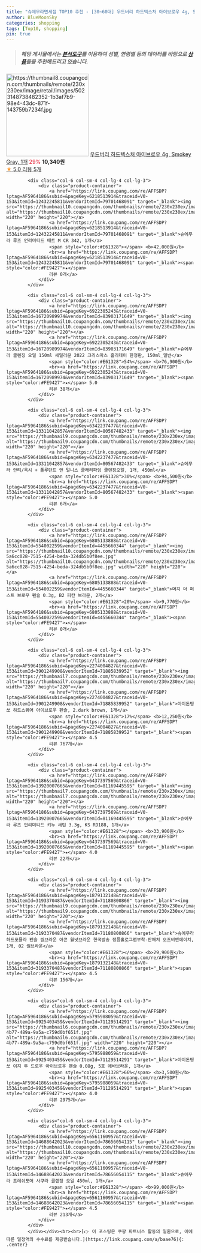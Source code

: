 ```yaml
---
title: "슈에무라면세점 TOP10 추천 - [30~60대] 우드버리 하드텍스처 아이브로우 4g, Smokey Gray, 1개"
author: BlueMoonSky
categories: shopping
tags: [Top10, shopping]
pin: true
---
```


> ##### 해당 게시물에서는 [**분석도구**](https://itemscout.io/)를 이용하여 **성별**, **연령별** 등의 데이터를 바탕으로 [**상품**](https://link.coupang.com/a/baae76)들을 추천해드리고 있습니다.
<div class="container"><div class="row">
            <div class="col-6 col-sm-4 col-lg-4 col-lg-3">
                <div class="product-container">
                    <a href="https://link.coupang.com/re/AFFSDP?lptag=AF5964186&subid=&pageKey=6958783724&traceid=V0-153&itemId=16808784141&vendorItemId=83989136487" target="_blank"><img src="https://thumbnail8.coupangcdn.com/thumbnails/remote/230x230ex/image/retail/images/5023148738482352-1b3af7b9-98e4-43dc-871f-143759b7234f.jpg" alt="https://thumbnail8.coupangcdn.com/thumbnails/remote/230x230ex/image/retail/images/5023148738482352-1b3af7b9-98e4-43dc-871f-143759b7234f.jpg" width="220" height="220"></a>
                    <a href="https://link.coupang.com/re/AFFSDP?lptag=AF5964186&subid=&pageKey=6958783724&traceid=V0-153&itemId=16808784141&vendorItemId=83989136487" target="_blank">우드버리 하드텍스처 아이브로우 4g, Smokey Gray, 1개</a>
                    <span style="color:#E61328">29%</span> <b>10,340원</b>
                    <br><a href="https://link.coupang.com/re/AFFSDP?lptag=AF5964186&subid=&pageKey=6958783724&traceid=V0-153&itemId=16808784141&vendorItemId=83989136487" target="_blank"><span style="color:#FE9427">★</span> 5.0
                    리뷰 5개</a>
                </div>
            </div>
            
            <div class="col-6 col-sm-4 col-lg-4 col-lg-3">
                <div class="product-container">
                    <a href="https://link.coupang.com/re/AFFSDP?lptag=AF5964186&subid=&pageKey=6218513914&traceid=V0-153&itemId=12432245811&vendorItemId=79701468091" target="_blank"><img src="https://thumbnail10.coupangcdn.com/thumbnails/remote/230x230ex/image/vendor_inventory/1ccc/5e54671df1faedce95b4a00f8f9207aa81c5bc3a77f49160061ab466dcc8.jpg" alt="https://thumbnail10.coupangcdn.com/thumbnails/remote/230x230ex/image/vendor_inventory/1ccc/5e54671df1faedce95b4a00f8f9207aa81c5bc3a77f49160061ab466dcc8.jpg" width="220" height="220"></a>
                    <a href="https://link.coupang.com/re/AFFSDP?lptag=AF5964186&subid=&pageKey=6218513914&traceid=V0-153&itemId=12432245811&vendorItemId=79701468091" target="_blank">슈에무라 루즈 언리미티드 매트 M CR 342, 1개</a>
                    <span style="color:#E61328"></span> <b>42,000원</b>
                    <br><a href="https://link.coupang.com/re/AFFSDP?lptag=AF5964186&subid=&pageKey=6218513914&traceid=V0-153&itemId=12432245811&vendorItemId=79701468091" target="_blank"><span style="color:#FE9427">★</span> 
                    리뷰 0개</a>
                </div>
            </div>
            
            <div class="col-6 col-sm-4 col-lg-4 col-lg-3">
                <div class="product-container">
                    <a href="https://link.coupang.com/re/AFFSDP?lptag=AF5964186&subid=&pageKey=6922305243&traceid=V0-153&itemId=16720989974&vendorItemId=83903171649" target="_blank"><img src="https://thumbnail10.coupangcdn.com/thumbnails/remote/230x230ex/image/vendor_inventory/95a2/3079a7c7b2f365d80e9f1efaa55762063d3663b6a069503c9d466cf1f864.jpg" alt="https://thumbnail10.coupangcdn.com/thumbnails/remote/230x230ex/image/vendor_inventory/95a2/3079a7c7b2f365d80e9f1efaa55762063d3663b6a069503c9d466cf1f864.jpg" width="220" height="220"></a>
                    <a href="https://link.coupang.com/re/AFFSDP?lptag=AF5964186&subid=&pageKey=6922305243&traceid=V0-153&itemId=16720989974&vendorItemId=83903171649" target="_blank">슈에무라 클렌징 오일 150ml 세일러문 2022 크리스마스 홀리데이 한정판, 150ml_일반</a>
                    <span style="color:#E61328">54%</span> <b>76,900원</b>
                    <br><a href="https://link.coupang.com/re/AFFSDP?lptag=AF5964186&subid=&pageKey=6922305243&traceid=V0-153&itemId=16720989974&vendorItemId=83903171649" target="_blank"><span style="color:#FE9427">★</span> 5.0
                    리뷰 38개</a>
                </div>
            </div>
            
            <div class="col-6 col-sm-4 col-lg-4 col-lg-3">
                <div class="product-container">
                    <a href="https://link.coupang.com/re/AFFSDP?lptag=AF5964186&subid=&pageKey=6342237477&traceid=V0-153&itemId=13311042857&vendorItemId=80567482433" target="_blank"><img src="https://thumbnail9.coupangcdn.com/thumbnails/remote/230x230ex/image/vendor_inventory/2c5d/ac2fc5cc53829201ee720cc4bcf24cd4ca78850be40f7ec4d7830abe1e2d.jpg" alt="https://thumbnail9.coupangcdn.com/thumbnails/remote/230x230ex/image/vendor_inventory/2c5d/ac2fc5cc53829201ee720cc4bcf24cd4ca78850be40f7ec4d7830abe1e2d.jpg" width="220" height="220"></a>
                    <a href="https://link.coupang.com/re/AFFSDP?lptag=AF5964186&subid=&pageKey=6342237477&traceid=V0-153&itemId=13311042857&vendorItemId=80567482433" target="_blank">슈에무라 안티/옥시 + 폴루턴트 앤 덜니스 클래리파잉 클렌징오일, 1개, 450ml</a>
                    <span style="color:#E61328">30%</span> <b>94,500원</b>
                    <br><a href="https://link.coupang.com/re/AFFSDP?lptag=AF5964186&subid=&pageKey=6342237477&traceid=V0-153&itemId=13311042857&vendorItemId=80567482433" target="_blank"><span style="color:#FE9427">★</span> 5.0
                    리뷰 6개</a>
                </div>
            </div>
            
            <div class="col-6 col-sm-4 col-lg-4 col-lg-3">
                <div class="product-container">
                    <a href="https://link.coupang.com/re/AFFSDP?lptag=AF5964186&subid=&pageKey=6805133888&traceid=V0-153&itemId=554002259&vendorItemId=4455660344" target="_blank"><img src="https://thumbnail10.coupangcdn.com/thumbnails/remote/230x230ex/image/retail/images/3600726575810132-5a6cc028-7515-4254-beda-324db5b0f8ee.jpg" alt="https://thumbnail10.coupangcdn.com/thumbnails/remote/230x230ex/image/retail/images/3600726575810132-5a6cc028-7515-4254-beda-324db5b0f8ee.jpg" width="220" height="220"></a>
                    <a href="https://link.coupang.com/re/AFFSDP?lptag=AF5964186&subid=&pageKey=6805133888&traceid=V0-153&itemId=554002259&vendorItemId=4455660344" target="_blank">머지 더 퍼스트 브로우 펜슬 0.3g, B2 피칸 브라운, 2개</a>
                    <span style="color:#E61328">20%</span> <b>9,770원</b>
                    <br><a href="https://link.coupang.com/re/AFFSDP?lptag=AF5964186&subid=&pageKey=6805133888&traceid=V0-153&itemId=554002259&vendorItemId=4455660344" target="_blank"><span style="color:#FE9427">★</span> 
                    리뷰 0개</a>
                </div>
            </div>
            
            <div class="col-6 col-sm-4 col-lg-4 col-lg-3">
                <div class="product-container">
                    <a href="https://link.coupang.com/re/AFFSDP?lptag=AF5964186&subid=&pageKey=2274004827&traceid=V0-153&itemId=3901249908&vendorItemId=71885839952" target="_blank"><img src="https://thumbnail7.coupangcdn.com/thumbnails/remote/230x230ex/image/vendor_inventory/d852/528b2657ac08cefc38be0d54acc459389ebee2151198cb6f674c3823d4b9.jpg" alt="https://thumbnail7.coupangcdn.com/thumbnails/remote/230x230ex/image/vendor_inventory/d852/528b2657ac08cefc38be0d54acc459389ebee2151198cb6f674c3823d4b9.jpg" width="220" height="220"></a>
                    <a href="https://link.coupang.com/re/AFFSDP?lptag=AF5964186&subid=&pageKey=2274004827&traceid=V0-153&itemId=3901249908&vendorItemId=71885839952" target="_blank">아이돈띵쏘 하드스퀘어 아이브로우 펜슬, 2.dark brown, 1개</a>
                    <span style="color:#E61328">17%</span> <b>12,250원</b>
                    <br><a href="https://link.coupang.com/re/AFFSDP?lptag=AF5964186&subid=&pageKey=2274004827&traceid=V0-153&itemId=3901249908&vendorItemId=71885839952" target="_blank"><span style="color:#FE9427">★</span> 4.5
                    리뷰 767개</a>
                </div>
            </div>
            
            <div class="col-6 col-sm-4 col-lg-4 col-lg-3">
                <div class="product-container">
                    <a href="https://link.coupang.com/re/AFFSDP?lptag=AF5964186&subid=&pageKey=6437397569&traceid=V0-153&itemId=13920007665&vendorItemId=81169445595" target="_blank"><img src="https://thumbnail7.coupangcdn.com/thumbnails/remote/230x230ex/image/vendor_inventory/61e4/18bda5bfc991debcf665361d03817ac1b5655e73478fdcf1696a963ec827.jpg" alt="https://thumbnail7.coupangcdn.com/thumbnails/remote/230x230ex/image/vendor_inventory/61e4/18bda5bfc991debcf665361d03817ac1b5655e73478fdcf1696a963ec827.jpg" width="220" height="220"></a>
                    <a href="https://link.coupang.com/re/AFFSDP?lptag=AF5964186&subid=&pageKey=6437397569&traceid=V0-153&itemId=13920007665&vendorItemId=81169445595" target="_blank">슈에무라 루즈 언리미티드 키누 새틴 3.3g, KS RD188, 1개</a>
                    <span style="color:#E61328"></span> <b>33,900원</b>
                    <br><a href="https://link.coupang.com/re/AFFSDP?lptag=AF5964186&subid=&pageKey=6437397569&traceid=V0-153&itemId=13920007665&vendorItemId=81169445595" target="_blank"><span style="color:#FE9427">★</span> 4.0
                    리뷰 22개</a>
                </div>
            </div>
            
            <div class="col-6 col-sm-4 col-lg-4 col-lg-3">
                <div class="product-container">
                    <a href="https://link.coupang.com/re/AFFSDP?lptag=AF5964186&subid=&pageKey=1879132148&traceid=V0-153&itemId=3193370487&vendorItemId=71180800866" target="_blank"><img src="https://thumbnail9.coupangcdn.com/thumbnails/remote/230x230ex/image/vendor_inventory/8605/7ad8d960bb413ac5edd65bcb119bfdc9b81a680e167d4654baa13fc8b39c.jpg" alt="https://thumbnail9.coupangcdn.com/thumbnails/remote/230x230ex/image/vendor_inventory/8605/7ad8d960bb413ac5edd65bcb119bfdc9b81a680e167d4654baa13fc8b39c.jpg" width="220" height="220"></a>
                    <a href="https://link.coupang.com/re/AFFSDP?lptag=AF5964186&subid=&pageKey=1879132148&traceid=V0-153&itemId=3193370487&vendorItemId=71180800866" target="_blank">슈에무라 하드포뮬라 펜슬 씰브라운 아콘 월넛브라운 한국발송 정품홀로그램부착-판매처 오즈비엔에이치, 1개, 02 씰브라운</a>
                    <span style="color:#E61328"></span> <b>29,900원</b>
                    <br><a href="https://link.coupang.com/re/AFFSDP?lptag=AF5964186&subid=&pageKey=1879132148&traceid=V0-153&itemId=3193370487&vendorItemId=71180800866" target="_blank"><span style="color:#FE9427">★</span> 4.5
                    리뷰 156개</a>
                </div>
            </div>
            
            <div class="col-6 col-sm-4 col-lg-4 col-lg-3">
                <div class="product-container">
                    <a href="https://link.coupang.com/re/AFFSDP?lptag=AF5964186&subid=&pageKey=5795988059&traceid=V0-153&itemId=9925403459&vendorItemId=71129514291" target="_blank"><img src="https://thumbnail6.coupangcdn.com/thumbnails/remote/230x230ex/image/vendor_inventory/images/2019/03/19/14/3/289121ad-4b77-489a-9a5a-c759d0bf651f.jpg" alt="https://thumbnail6.coupangcdn.com/thumbnails/remote/230x230ex/image/vendor_inventory/images/2019/03/19/14/3/289121ad-4b77-489a-9a5a-c759d0bf651f.jpg" width="220" height="220"></a>
                    <a href="https://link.coupang.com/re/AFFSDP?lptag=AF5964186&subid=&pageKey=5795988059&traceid=V0-153&itemId=9925403459&vendorItemId=71129514291" target="_blank">아이돈띵쏘 이지 투 드로우 아이브로우 펜슬 0.08g, 5호 에바브라운, 1개</a>
                    <span style="color:#E61328">66%</span> <b>3,500원</b>
                    <br><a href="https://link.coupang.com/re/AFFSDP?lptag=AF5964186&subid=&pageKey=5795988059&traceid=V0-153&itemId=9925403459&vendorItemId=71129514291" target="_blank"><span style="color:#FE9427">★</span> 4.0
                    리뷰 2975개</a>
                </div>
            </div>
            
            <div class="col-6 col-sm-4 col-lg-4 col-lg-3">
                <div class="product-container">
                    <a href="https://link.coupang.com/re/AFFSDP?lptag=AF5964186&subid=&pageKey=6561160957&traceid=V0-153&itemId=14688642023&vendorItemId=78656054115" target="_blank"><img src="https://thumbnail10.coupangcdn.com/thumbnails/remote/230x230ex/image/vendor_inventory/bb3f/33a50423b6c16fe36808c8ca5a0d52e2d2a4f5c004cc295a1042e23c7ec0.png" alt="https://thumbnail10.coupangcdn.com/thumbnails/remote/230x230ex/image/vendor_inventory/bb3f/33a50423b6c16fe36808c8ca5a0d52e2d2a4f5c004cc295a1042e23c7ec0.png" width="220" height="220"></a>
                    <a href="https://link.coupang.com/re/AFFSDP?lptag=AF5964186&subid=&pageKey=6561160957&traceid=V0-153&itemId=14688642023&vendorItemId=78656054115" target="_blank">슈에무라 프레쉬포어 사쿠라 클렌징 오일 450ml, 1개</a>
                    <span style="color:#E61328"></span> <b>99,000원</b>
                    <br><a href="https://link.coupang.com/re/AFFSDP?lptag=AF5964186&subid=&pageKey=6561160957&traceid=V0-153&itemId=14688642023&vendorItemId=78656054115" target="_blank"><span style="color:#FE9427">★</span> 4.5
                    리뷰 213개</a>
                </div>
            </div>
            </div></div><br><br>[👉 이 포스팅은 쿠팡 파트너스 활동의 일환으로, 이에 따른 일정액의 수수료를 제공받습니다.](https://link.coupang.com/a/baae76){: .center}